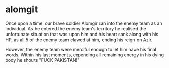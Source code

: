 # alomgit

Once upon a time, our brave soldier Alomgir ran into the enemy team as an individual. As he entered the enemy team's territory he realised the unfortunate situation that was upon him and his heart sank along with his HP, as all 5 of the enemy team clawed at him, ending his reign on Azir.

However, the enemy team were merciful enough to let him have his final words. Within his last moments, expending all remaining energy in his dying body he shouts "FUCK PAKISTAN!"
